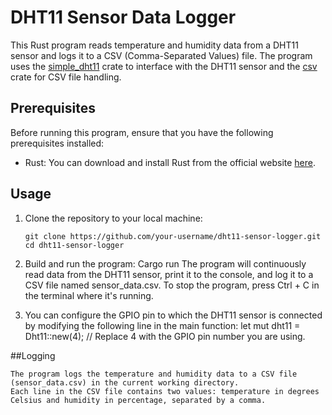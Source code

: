 # DHT11 Sensor Data Logger

This Rust program reads temperature and humidity data from a DHT11 sensor and logs it to a CSV (Comma-Separated Values) file. The program uses the [simple_dht11](https://crates.io/crates/simple_dht11) crate to interface with the DHT11 sensor and the [csv](https://crates.io/crates/csv) crate for CSV file handling.

## Prerequisites

Before running this program, ensure that you have the following prerequisites installed:

- Rust: You can download and install Rust from the official website [here](https://www.rust-lang.org/tools/install).

## Usage

1. Clone the repository to your local machine:

   ```shell
   git clone https://github.com/your-username/dht11-sensor-logger.git
   cd dht11-sensor-logger
2. Build and run the program:
   Cargo run
   The program will continuously read data from the DHT11 sensor, print it to the console, and log it to a CSV file named sensor_data.csv.
   To stop the program, press Ctrl + C in the terminal where it's running.
3. You can configure the GPIO pin to which the DHT11 sensor is connected by modifying the following line in the main function:
   let mut dht11 = Dht11::new(4); // Replace 4 with the GPIO pin number you are using.

##Logging

    The program logs the temperature and humidity data to a CSV file (sensor_data.csv) in the current working directory.
    Each line in the CSV file contains two values: temperature in degrees Celsius and humidity in percentage, separated by a comma.

   

